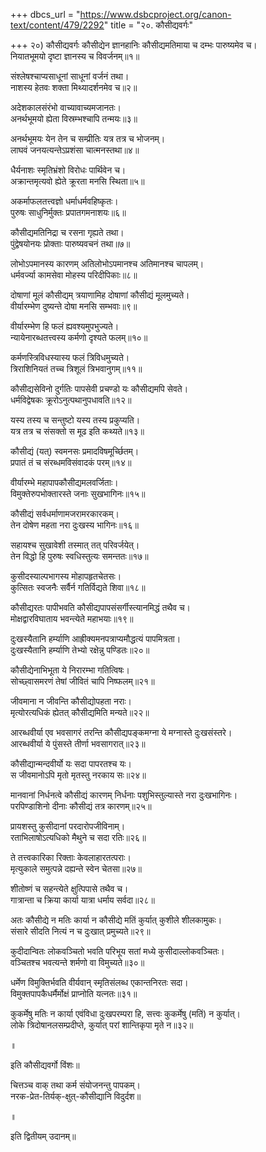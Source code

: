 +++
dbcs_url = "https://www.dsbcproject.org/canon-text/content/479/2292"
title = "२०. कौसीद्यवर्गः"

+++
२०) कौसीद्यवर्गः
कौसीद्येन ज्ञानहानिः 
कौसीद्यमतिमाया च दम्भः पारुष्यमेव च।  
नियातभूमयो दृष्टा ज्ञानस्य च विवर्जनम्॥१॥

संश्लेषश्चाप्यसाधूनां साधूनां वर्जनं तथा।  
नाशस्य हेतवः शक्ता मिथ्यादर्शनमेव च॥२॥

अदेशकालसंरंभो वाच्यावाच्यमजानतः।  
अनर्थभूमयो ह्येता विस्रम्भश्चापि तन्मयः॥३॥

अनर्थभूमयः 
येन तेन च सम्प्रीतिः यत्र तत्र च भोजनम्।  
लाघवं जनयत्यन्तेऽप्रशंसा चात्मनस्तथा॥४॥

धैर्यनाशः स्मृतिभ्रंशो विरोधः पार्थिवेन च।  
अक्रान्तमृत्यवो ह्येते क्रूरता मनसि स्थिता॥५॥

अकर्माफलतत्त्वज्ञो धर्माधर्मवहिष्कृतः।  
पुरुषः साधुनिर्मुक्तः प्रपातगमनाशयः॥६॥

कौसीद्यमतिनिद्रा च रसना गृह्यते तथा।  
पुंद्वेषयोनयः प्रोक्ताः पारुष्यवचनं तथा॥७॥

लोभोऽपमानस्य कारणम् 
अतिलोभोऽपमानश्च अतिमानश्च चापलम्।  
धर्मवर्ज्या कामसेवा मोहस्य परिदीपिकाः॥८॥

दोषाणां मूलं कौसीद्यम् 
त्रयाणामिह दोषाणां कौसीद्यं मूलमुच्यते।  
वीर्यारम्भेण दुष्यन्ते दोषा मनसि सम्भवाः॥९॥

वीर्यारम्भेण हि फलं ह्यवश्यमुपभुज्यते।  
न्यायेनारब्धतत्त्वस्य कर्मणो दृश्यते फलम्॥१०॥

कर्मणस्त्रिविधस्यास्य फलं त्रिविधमुच्यते।  
त्रिराशिनियतं तच्च त्रिशूलं त्रिभवानुगम्॥११॥

कौसीद्यसेविनो दुर्गतिः 
पापसेवी प्रचण्डो यः कौसीद्यमपि सेवते।  
धर्मविद्वेषकः क्रूरोऽनुत्पथानुपधावति॥१२॥

यस्य तस्य च सन्तुष्टो यस्य तस्य प्रकुप्यति।  
यत्र तत्र च संसक्तो स मूढ इति कथ्यते॥१३॥

कौसीद्यं (यत्) स्वमनसः प्रमादविषमूर्च्छितम्।  
प्रपातं तं च संरब्धमविसंवादकं परम्॥१४॥

वीर्यारम्भे महापापकौसीद्यमलवर्जिताः।  
विमुक्तेरुपभोक्तारस्ते जनाः सुखभागिनः॥१५॥

कौसीद्यं सर्वधर्माणामजरामरकारकम्।  
तेन दोषेण महता नरा दुःखस्य भागिनः॥१६॥

सहायश्च सुखावेशी तस्मात् तत् परिवर्जयेत्।  
तेन विद्धो हि पुरुषः स्वधिस्तुत्यः समन्ततः॥१७॥

कुसीदस्याल्पभागस्य मोहापहृतचेतसः।  
कुत्सितः स्वजनैः सर्वैर्न गतिर्विद्यते शिवा॥१८॥

कौसीद्यरतः पापीभवति 
कौसीद्यपापसंसर्गीस्त्यानमिद्धं तथैव च।  
मोक्षद्वारविघाताय भवन्त्येते महाभयाः॥१९॥

दुःखस्यैतानि हर्म्याणि 
आह्रीक्यमनपत्राप्यमौद्धत्यं पापमित्रता।  
दुःखस्यैतानि हर्म्याणि तेभ्यो रक्षेन्नु पण्डितः॥२०॥

कौसीद्येनाभिभूता ये निरारम्भा गतित्विषः।  
सोच्छ्वासमरणं तेषां जीवितं चापि निष्फलम्॥२१॥

जीवमाना न जीवन्ति कौसीद्योपहता नराः।  
मृत्योरत्यधिकं ह्येतत् कौसीद्यमिति मन्यते॥२२॥

आरब्धवीर्या एव भवसागरं तरन्ति 
कौसीद्यपङ्कमग्ना ये मग्नास्ते दुःखसंस्तरे।  
आरब्धवीर्या ये पुंसस्ते तीर्णा भवसागरात्॥२३॥

कौसीद्यान्मन्दवीर्यो यः सदा पापरतश्च यः।  
स जीवमानोऽपि मृतो मृतस्तु नरकाय सः॥२४॥

मानवानां निर्धनत्वे कौसीद्यं कारणम् 
निर्धनाः पशुभिस्तुल्यास्ते नरा दुःखभागिनः।  
परपिण्डाशिनो दीनाः कौसीद्यं तत्र कारणम्॥२५॥

प्रायशस्तु कुसीदानां परदारोपजीविनाम्।  
रताभिलाषोऽत्यधिको मैथुने च सदा रतिः॥२६॥

ते तत्त्वकारिका रिक्ताः केवलाहारतत्पराः।  
मृत्युकाले समुत्पन्ने दह्यन्ते स्वेन चेतसा॥२७॥

शीतोष्णं च सहन्त्येते क्षुत्पिपासे तथैव च।  
गात्रान्ता च क्रिया कार्या यात्रा धर्माय सर्वदा॥२८॥

अतः कौसीद्ये न मतिः कार्या 
न कौसीद्ये मतिं कुर्यात् कुशीले शीलकामुकः।  
संसारे सीदति नित्यं न च दुःखात् प्रमुच्यते॥२९॥

कुदीदान्वितः लोकवञ्चितो भवति 
परिभूय सतां मध्ये कुसीदाल्लोकवञ्चितः।  
वञ्चितश्च भवत्यन्ते शर्मणो वा विमुच्यते॥३०॥

धर्मेण विमुक्तिर्भवति 
वीर्यवान् स्मृतिसंलब्ध एकान्तनिरतः सदा।  
विमुक्तपापकैधर्मैर्मोक्षं प्राप्नोति यत्नतः॥३१॥

कुकर्मेषु मतिः न कार्या 
एवंविधा दुःखपरम्परा हि,
सत्त्वः कुकर्मेषु (मतिं) न कुर्यात्।  
लोके त्रिदोषानलसम्प्रदीप्ते,
कुर्यात् परां शान्तिकृपा मृते न॥३२॥

॥

इति कौसीद्यवर्गो विंशः॥

चित्तञ्च वाक् तथा कर्म संयोजनन्तु पापकम्।  
नरक-प्रेत-तिर्यक्-क्षुत्-कौसीद्यानि विदुर्दश॥

॥

इति द्वितीयम् उदानम्॥

